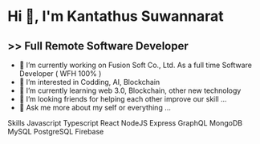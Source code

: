 # Hi 👋, I'm Kantathus Suwannarat
## >> Full Remote Software Developer

- 👋 I’m currently working on Fusion Soft Co., Ltd. As a full time Software Developer ( WFH 100% )
- 👀 I’m interested in Codding, AI, Blockchain 
- 🌱 I’m currently learning web 3.0, Blockchain, other new technology
- 💞️ I’m looking friends for helping each other improve our skill ...
- 💬 Ask me more about my self or everything ...

Skills
Javascript Typescript React NodeJS Express GraphQL MongoDB MySQL PostgreSQL Firebase
<!---
ituchkub/ituchkub is a ✨ special ✨ repository because its `README.md` (this file) appears on your GitHub profile.
You can click the Preview link to take a look at your changes.
--->
